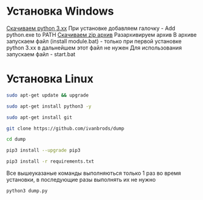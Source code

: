 # Установка Windows
[Скачиваем python 3.xx](https://www.python.org/downloads/release/python-3110/)
При установке добавляем галочку - Add python.exe to PATH
[Скачиваем zip архив](https://github.com/ivanbrods/dump/archive/refs/heads/main.zip)
Разархивируем архив
В архиве запускаем файл (install module.bat) - только при первой установке python 3.xx в дальнейшем этот файл не нужен
Для использования запускаем файл - start.bat
# Установка Linux
```bash
sudo apt-get update && upgrade
```
```bash
sudo apt-get install python3 -y
```
```bash
sudo apt-get install git
```
```bash
git clone https://github.com/ivanbrods/dump
```
```bash
cd dump
```
```bash
pip3 install --upgrade pip3
```
```bash
pip3 install -r requirements.txt
```
Все вышеуказаные команды выполняються только 1 раз во время установки, в последующие разы выполнять их не нужно
```bash
python3 dump.py
```
